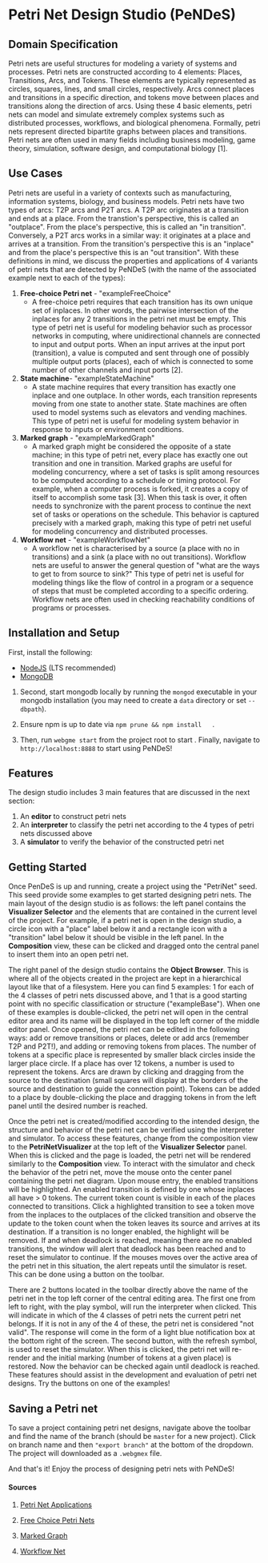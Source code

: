 # Petri Net Design Studio (PeNDeS)

## Domain Specification

Petri nets are useful structures for modeling a variety of systems and processes. Petri nets are constructed according to 4 elements: Places, Transitions, Arcs, and Tokens. These elements are typically represented as circles, squares, lines, and small circles, respectively. Arcs connect places and transitions in a specific direction, and tokens move between places and transitions along the direction of arcs. Using these 4 basic elements, petri nets can model and simulate extremely complex systems such as distributed processes, workflows, and biological phenomena. Formally, petri nets represent directed bipartite graphs between places and transitions. Petri nets are often used in many fields including business modeling, game theory, simulation, software design, and computational biology [1].

## Use Cases

Petri nets are useful in a variety of contexts such as manufacturing, information systems, biology, and business models. Petri nets have two types of arcs: T2P arcs and P2T arcs. A T2P arc originates at a transition and ends at a place. From the transtion's perspective, this is called an "outplace". From the place's perspective, this is called an "in transition". Conversely, a P2T arcs works in a similar way: it originates at a place and arrives at a transition. From the transition's perspective this is an "inplace" and from the place's perspective this is an "out transition". With these definitions in mind, we discuss the properties and applications of 4 variants of petri nets that are detected by PeNDeS (with the name of the associated example next to each of the types): 

1. **Free-choice Petri net** - "exampleFreeChoice"
   * A free-choice petri requires that each transition has its own unique set of inplaces. In other words, the pairwise intersection of the inplaces for any 2 transitions in the petri net must be empty. This type of petri net is useful for modeling behavior such as processor networks in computing, where unidirectional channels are connected to input and output ports. When an input arrives at the input port (transition), a value is computed and sent through one of possibly multiple output ports (places), each of which is connected to some number of other channels and input ports [2]. 
2. **State machine**- "exampleStateMachine"
   * A state machine requires that every transition has exactly one inplace and one outplace. In other words, each transition represents moving from one state to another state. State machines are often used to model systems such as elevators and vending machines. This type of petri net is useful for modeling system behavior in response to inputs or environment conditions.
3. **Marked graph** - "exampleMarkedGraph"
   * A marked graph might be considered the opposite of a state machine; in this type of petri net, every place has exactly one out transition and one in transition. Marked graphs are useful for modeling concurrency, where a set of tasks is split among resources to be computed according to a  schedule or timing protocol. For example, when a computer process is forked, it creates a copy of itself to accomplish some task [3]. When this task is over, it often needs to synchronize with the parent process to continue the next set of tasks or operations on the schedule. This behavior is captured precisely with a marked graph, making this type of petri net useful for modeling concurrency and distributed processes.
4. **Workflow net** - "exampleWorkflowNet"
   * A workflow net is characterised by a source (a place with no in transitions) and a sink (a place with no out transitions). Workflow nets are useful to answer the general question of "what are the ways to get to from source to sink?" This type of petri net is useful for modeling things like the flow of control in a program or a sequence of steps that must be completed according to a specific ordering. Workflow nets are often used in checking reachability conditions of programs or processes.

## Installation and Setup

First, install the following:
- [NodeJS](https://nodejs.org/en/) (LTS recommended)
- [MongoDB](https://www.mongodb.com/)

1. Second, start mongodb locally by running the `mongod` executable in your mongodb installation (you may need to create a `data` directory or set `--dbpath`).

2. Ensure npm is up to date via `npm prune && npm install	`.
3. Then, run `webgme start` from the project root to start . Finally, navigate to `http://localhost:8888` to start using PeNDeS!

## Features

The design studio includes 3 main features that are discussed in the next section:

1. An **editor** to construct petri nets
2. An **interpreter** to classify the petri net according to the 4 types of petri nets discussed above
3. A **simulator** to verify the behavior of the constructed petri net

## Getting Started

Once PenDeS is up and running, create a project using the "PetriNet" seed. This seed provide some examples to get started designing petri nets. The main layout of the design studio is as follows: the left panel contains the **Visualizer Selector** and the elements that are contained in the current level of the project. For example, if a petri net is open in the design studio, a circle icon with a "place" label below it and a rectangle icon with a "transition" label below it should be visible in the left panel. In the **Composition** view, these can be clicked and dragged onto the central panel to insert them into an open petri net.

The right panel of the design studio contains the **Object Browser**. This is where all of the objects created in the project are kept in a hierarchical layout like that of a filesystem. Here you can find 5 examples: 1 for each of the 4 classes of petri nets discussed above, and 1 that is a good starting point with no specific classification or structure ("exampleBase"). When one of these examples is double-clicked, the petri net will open in the central editor area and its name will be displayed in the top left corner of the middle editor panel. Once opened, the petri net can be edited in the following ways: add or remove transitions or places, delete or add arcs (remember T2P and P2T!), and adding or removing tokens from places. The number of tokens at a specific place is represented by smaller black circles inside the larger place circle. If a place has over 12 tokens, a number is used to represent the tokens. Arcs are drawn by clicking and dragging from the source to the destination (small squares will display at the borders of the source and destination to guide the connection point). Tokens can be added to a place by double-clicking the place and dragging tokens in from the left panel until the desired number is reached.

Once the petri net is created/modified according to the intended design, the structure and behavior of the petri net can be verified using the interpreter and simulator. To access these features, change from the composition view to the **PetriNetVisualizer** at the top left of the **Visualizer Selector** panel. When this is clicked and the page is loaded, the petri net will be rendered similarly to the **Composition** view. To interact with the simulator and check the behavior of the petri net, move the mouse onto the center panel containing the petri net diagram. Upon mouse entry, the enabled transitions will be highlighted. An enabled transition is defined by one whose inplaces all have > 0 tokens. The current token count is visible in each of the places connected to transitions. Click a highlighted transition to see a token move from the inplaces to the outplaces of the clicked transition and observe the update to the token count when the token leaves its source and arrives at its destination. If a transition is no longer enabled, the highlight will be removed. If and when deadlock is reached, meaning there are no enabled transitions, the window will alert that deadlock has been reached and to reset the simulator to continue. If the mouses moves over the active area of the petri net in this situation, the alert repeats until the simulator is reset. This can be done using a button on the toolbar.

There are 2 buttons located in the toolbar directly above the name of the petri net in the top left corner of the central editing area. The first one from left to right, with the play symbol, will run the interpreter when clicked. This will indicate in which of the 4 classes of petri nets the current petri net belongs. If it is not in any of the 4 of these, the petri net is considered "not valid". The response will come in the form of a light blue notification box at the bottom right of the screen. The second button, with the refresh symbol, is used to reset the simulator. When this is clicked, the petri net will re-render and the initial marking (number of tokens at a given place) is restored. Now the behavior can be checked again until deadlock is reached. These features should assist in the development and evaluation of petri net designs. Try the buttons on one of the examples!

## Saving a Petri net

To save a project containing petri net designs, navigate above the toolbar and find the name of the branch (should be `master` for a new project). Click on branch name and then `"export branch"` at the bottom of the dropdown. The project will downloaded as a `.webgmex` file.

And that's it! Enjoy the process of designing petri nets with PeNDeS!

#### Sources

1. [Petri Net Applications](https://en.wikipedia.org/wiki/Petri_net#Workflow_nets)
2. [Free Choice Petri Nets](https://www7.in.tum.de/~esparza/fcbook-middle.pdf)

2. [Marked Graph](https://en.wikipedia.org/wiki/Marked_graph)

3. [Workflow Net](https://en.wikipedia.org/wiki/Petri_net#Workflow_nets)

   